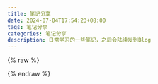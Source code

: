 ```yaml
---
title: 笔记分享
date: 2024-07-04T17:54:23+08:00
tags: 笔记分享
categories: 笔记分享
description: 日常学习的一些笔记，之后会陆续发到Blog
---
```

{% raw %}
<div class="flink">
  <script>
    (() => {
      const replaceSymbol = (str) => {
        return str.replace(/[\p{P}\p{S}]/gu, "-");
      };

      let result = "";
      const add = (str) => {
        for (let i = 0; i < str.length; i++) {
          const replaceClassName = replaceSymbol(str[i].class_name);
          const className = str[i].class_name
            ? `<h2 id="${replaceClassName}"><a href="#${replaceClassName}" class="headerlink" title="${str[i].class_name}"></a>${str[i].class_name}</h2>`
            : "";
          const classDesc = str[i].class_desc
            ? `<div class="flink-desc">${str[i].class_desc}</div>`
            : "";

          let listResult = "";
          const lists = str[i].link_list;
          if (true) {
            lists.sort(() => Math.random() - 0.5);
          }
          for (let j = 0; j < lists.length; j++) {
            listResult += `
          <div class="flink-list-item">
            <a href="${lists[j].link}" title="${lists[j].name}" target="_blank">
              <div class="flink-item-icon">
                <img class="no-lightbox" src="${lists[j].avatar}" onerror='this.onerror=null;this.src="/Blog/img/friend_404.gif"' alt="${lists[j].name}" />
              </div>
              <div class="flink-item-name">${lists[j].name}</div>
              <div class="flink-item-desc" title="${lists[j].descr}">${lists[j].descr}</div>
            </a>
          </div>`;
          }

          result += `${className}${classDesc} <div class="flink-list">${listResult}</div>`;
        }

        document
          .querySelector(".flink")
          .insertAdjacentHTML("afterbegin", result);
        window.lazyLoadInstance && window.lazyLoadInstance.update();
      };

    const linkData = [{
        "class_name": "Java",
        "class_desc": "",
        "link_list": [{
            "name": "JavaSE",
            "link": "https://www.yuque.com/boluochuixue-mpagz/fftqtw",
            "avatar": "/Blog/img/default_img.jpg",
            "descr": "「JavaSE + Java新特性」"
        }, {
            "name": "JavaEE",
            "link": "",
            "avatar": "/Blog/img/default_img.jpg",
            "descr": "「敬请期待...」"
        }]
    }, {
        "class_name": "必学技术与中间件",
        "class_desc": "",
        "link_list": [{
            "name": "MySQL",
            "link": "https://www.yuque.com/boluochuixue-mpagz/dog2h2?",
            "avatar": "/Blog/img/default_img.jpg",
            "descr": "「MySQL基础知识」",
        }, {
            "name": "Git",
            "link": "https://www.yuque.com/boluochuixue-mpagz/deehi3",
            "avatar": "/Blog/img/default_img.jpg",
            "descr": "「Git入门 + 报错解决」",
        }, {
            "name": "QT",
            "link": "https://www.yuque.com/boluochuixue-mpagz/mm3f2z",
            "avatar": "/Blog/img/default_img.jpg",
            "descr": "「QT基础知识」",
        }]
    }, {
        "class_name": "Computer Version",
        "class_desc": "",
        "link_list": [{
            "name": "深度学习",
            "link": "https://www.yuque.com/boluochuixue-mpagz/odhhtb",
            "avatar": "/Blog/img/default_img.jpg",
            "descr": "「基于李沐课程的笔记」",
        }]
    }]
    if (false) {
        fetch("/Blog/").then(response=>response.json()).then(add)
    } else if (linkData) {
        add(linkData)
    }
}
)()
</script>
</div>
                    

{% endraw %}
